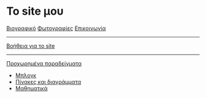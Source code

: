﻿# Το site μου

[Βιογραφικό](bio.md)
[Φωτογραφίες](photos.md)
[Επικοινωνία](contact.md)
- - - -
[Βοήθεια για το site](help.md)
- - - -
[Προχωρημένα παραδείγματα]()
* [Μπλογκ](blog.md)
* [Πίνακες και διαγράμματα](graph.md)
* [Μαθηματικά](math.md)
